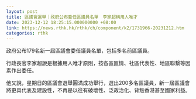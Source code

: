 ```yaml
---
layout: post
title: 區議會選舉｜政府公布委任區議員名單　李家超稱用人唯才
date: 2023-12-12 18:25:15.000000000 +08:00
link: https://news.rthk.hk/rthk/ch/component/k2/1731966-20231212.htm
categories: rthk
---
```


政府公布179名新一屆區議會委任議員名單，包括多名前區議員。

行政長官李家超說是根據用人唯才原則，按各區區情、社區代表性、地區聯繫等因素作出委任。

他又說，星期日的區議會選舉圓滿成功舉行，選出200多名區議員，新一屆區議會將更具代表及建設性，不再是以往有破壞性、泛政治化、背叛香港甚至國家利益。
